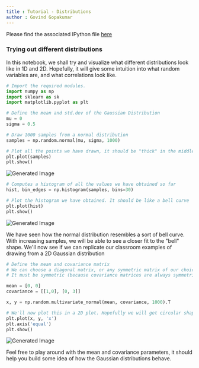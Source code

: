 ```yaml
---
title : Tutorial - Distributions
author : Govind Gopakumar
---
```


Please find the associated IPython file [here](https://github.com/govg/acass/blob/master/code/Distributions.ipynb)

### Trying out different distributions
In this notebook, we shall try and visualize what different distributions look like in 1D and 2D.
Hopefully, it will give some intuition into what random variables are, and what correlations 
look like.


```python
# Import the required modules. 
import numpy as np
import sklearn as sk
import matplotlib.pyplot as plt
```


```python
# Define the mean and std.dev of the Gaussian Distribution
mu = 0
sigma = 0.5

# Draw 1000 samples from a normal distribution
samples = np.random.normal(mu, sigma, 1000)
```


```python
# Plot all the points we have drawn, it should be "thick" in the middle, with few outliers
plt.plot(samples)
plt.show()
```


![Generated Image](../images/code3_1.png)



```python
# Computes a histogram of all the values we have obtained so far
hist, bin_edges = np.histogram(samples, bins=30)
```


```python
# Plot the histogram we have obtained. It should be like a bell curve
plt.plot(hist)
plt.show()
```


![Generated Image](../images/code3_2.png)


We have seen how the normal distribution resembles a sort of bell curve. With increasing samples, 
we will be able to see a closer fit to the "bell" shape. We'll now see if we can replicate our
classroom examples of drawing from a 2D Gaussian distribution


```python
# Define the mean and covariance matrix
# We can choose a diagonal matrix, or any symmetric matrix of our choice.
# It must be symmetric (because covariance matrices are always symmetric!)

mean = [0, 0]
covariance = [[1,0], [0, 3]]

x, y = np.random.multivariate_normal(mean, covariance, 1000).T
```


```python
# We'll now plot this in a 2D plot. Hopefully we will get circular shapes
plt.plot(x, y, 'x')
plt.axis('equal')
plt.show()
```


![Generated Image](../images/code3_3.png)


Feel free to play around with the mean and covariance parameters, it should help you build some idea of how
the Gaussian distributions behave. 
